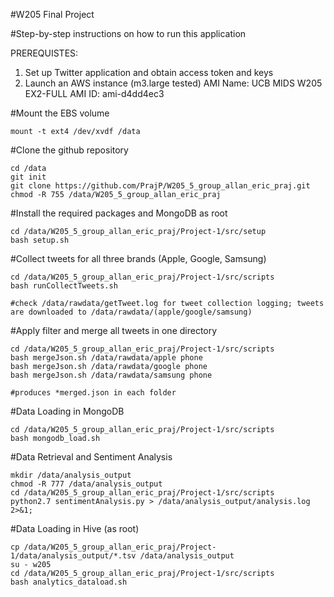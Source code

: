 #W205 Final Project

#Step-by-step instructions on how to run this application

PREREQUISTES:

1. Set up Twitter application and obtain access token and keys
2. Launch an AWS instance (m3.large tested)
	AMI Name: UCB MIDS W205 EX2-FULL 
	AMI ID: ami-d4dd4ec3

#Mount the EBS volume

	mount -t ext4 /dev/xvdf /data
	
#Clone the github repository

	cd /data
	git init
	git clone https://github.com/PrajP/W205_5_group_allan_eric_praj.git
	chmod -R 755 /data/W205_5_group_allan_eric_praj
	

#Install the required packages and MongoDB as root

	cd /data/W205_5_group_allan_eric_praj/Project-1/src/setup
	bash setup.sh

#Collect tweets for all three brands (Apple, Google, Samsung)

	cd /data/W205_5_group_allan_eric_praj/Project-1/src/scripts
	bash runCollectTweets.sh

	#check /data/rawdata/getTweet.log for tweet collection logging; tweets are downloaded to /data/rawdata/(apple/google/samsung)
	
#Apply filter and merge all tweets in one directory

	cd /data/W205_5_group_allan_eric_praj/Project-1/src/scripts
	bash mergeJson.sh /data/rawdata/apple phone
	bash mergeJson.sh /data/rawdata/google phone
	bash mergeJson.sh /data/rawdata/samsung phone
	
	#produces *merged.json in each folder

#Data Loading in MongoDB

	cd /data/W205_5_group_allan_eric_praj/Project-1/src/scripts
	bash mongodb_load.sh

#Data Retrieval and Sentiment Analysis

	mkdir /data/analysis_output
	chmod -R 777 /data/analysis_output
	cd /data/W205_5_group_allan_eric_praj/Project-1/src/scripts
	python2.7 sentimentAnalysis.py > /data/analysis_output/analysis.log 2>&1;
	
#Data Loading in Hive (as root)

	cp /data/W205_5_group_allan_eric_praj/Project-1/data/analysis_output/*.tsv /data/analysis_output
	su - w205
	cd /data/W205_5_group_allan_eric_praj/Project-1/src/scripts
	bash analytics_dataload.sh